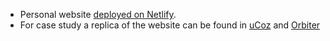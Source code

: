 - Personal website [deployed on Netlify](https://webx-dev.netlify.app/).
- For case study a replica of the website can be found in [uCoz](https://cristianhidalgo.do.am/) and [Orbiter](https://webx.orbiter.website/)


